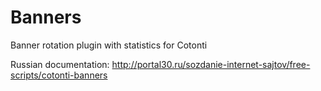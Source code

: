 Banners
=======

Banner rotation plugin with statistics for Cotonti


Russian documentation: http://portal30.ru/sozdanie-internet-sajtov/free-scripts/cotonti-banners